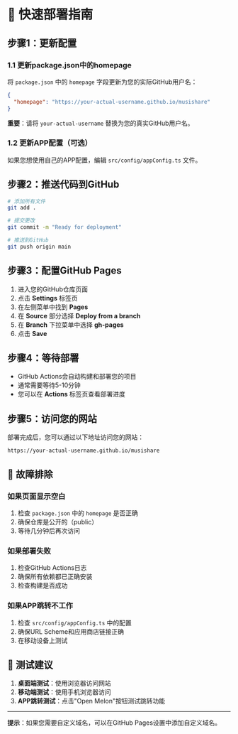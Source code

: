 # 🚀 快速部署指南

## 步骤1：更新配置

### 1.1 更新package.json中的homepage

将 `package.json` 中的 `homepage` 字段更新为您的实际GitHub用户名：

```json
{
  "homepage": "https://your-actual-username.github.io/musishare"
}
```

**重要**：请将 `your-actual-username` 替换为您的真实GitHub用户名。

### 1.2 更新APP配置（可选）

如果您想使用自己的APP配置，编辑 `src/config/appConfig.ts` 文件。

## 步骤2：推送代码到GitHub

```bash
# 添加所有文件
git add .

# 提交更改
git commit -m "Ready for deployment"

# 推送到GitHub
git push origin main
```

## 步骤3：配置GitHub Pages

1. 进入您的GitHub仓库页面
2. 点击 **Settings** 标签页
3. 在左侧菜单中找到 **Pages**
4. 在 **Source** 部分选择 **Deploy from a branch**
5. 在 **Branch** 下拉菜单中选择 **gh-pages**
6. 点击 **Save**

## 步骤4：等待部署

- GitHub Actions会自动构建和部署您的项目
- 通常需要等待5-10分钟
- 您可以在 **Actions** 标签页查看部署进度

## 步骤5：访问您的网站

部署完成后，您可以通过以下地址访问您的网站：

```
https://your-actual-username.github.io/musishare
```

## 🔧 故障排除

### 如果页面显示空白

1. 检查 `package.json` 中的 `homepage` 是否正确
2. 确保仓库是公开的（public）
3. 等待几分钟后再次访问

### 如果部署失败

1. 检查GitHub Actions日志
2. 确保所有依赖都已正确安装
3. 检查构建是否成功

### 如果APP跳转不工作

1. 检查 `src/config/appConfig.ts` 中的配置
2. 确保URL Scheme和应用商店链接正确
3. 在移动设备上测试

## 📱 测试建议

1. **桌面端测试**：使用浏览器访问网站
2. **移动端测试**：使用手机浏览器访问
3. **APP跳转测试**：点击"Open Melon"按钮测试跳转功能

---

**提示**：如果您需要自定义域名，可以在GitHub Pages设置中添加自定义域名。
